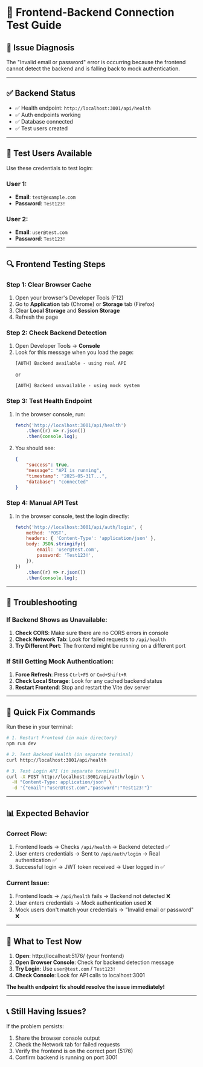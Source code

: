 # 🔧 Frontend-Backend Connection Test Guide

## 🎯 **Issue Diagnosis**

The "Invalid email or password" error is occurring because the frontend cannot detect the backend and is falling back to mock authentication.

---

## ✅ **Backend Status**

-   ✅ Health endpoint: `http://localhost:3001/api/health`
-   ✅ Auth endpoints working
-   ✅ Database connected
-   ✅ Test users created

---

## 🧪 **Test Users Available**

Use these credentials to test login:

### **User 1:**

-   **Email**: `test@example.com`
-   **Password**: `Test123!`

### **User 2:**

-   **Email**: `user@test.com`
-   **Password**: `Test123!`

---

## 🔍 **Frontend Testing Steps**

### **Step 1: Clear Browser Cache**

1. Open your browser's Developer Tools (F12)
2. Go to **Application** tab (Chrome) or **Storage** tab (Firefox)
3. Clear **Local Storage** and **Session Storage**
4. Refresh the page

### **Step 2: Check Backend Detection**

1. Open Developer Tools → **Console**
2. Look for this message when you load the page:
    ```
    [AUTH] Backend available - using real API
    ```
    or
    ```
    [AUTH] Backend unavailable - using mock system
    ```

### **Step 3: Test Health Endpoint**

1. In the browser console, run:
    ```javascript
    fetch('http://localhost:3001/api/health')
    	.then((r) => r.json())
    	.then(console.log);
    ```
2. You should see:
    ```json
    {
    	"success": true,
    	"message": "API is running",
    	"timestamp": "2025-05-31T...",
    	"database": "connected"
    }
    ```

### **Step 4: Manual API Test**

1. In the browser console, test the login directly:
    ```javascript
    fetch('http://localhost:3001/api/auth/login', {
    	method: 'POST',
    	headers: { 'Content-Type': 'application/json' },
    	body: JSON.stringify({
    		email: 'user@test.com',
    		password: 'Test123!',
    	}),
    })
    	.then((r) => r.json())
    	.then(console.log);
    ```

---

## 🔧 **Troubleshooting**

### **If Backend Shows as Unavailable:**

1. **Check CORS**: Make sure there are no CORS errors in console
2. **Check Network Tab**: Look for failed requests to `/api/health`
3. **Try Different Port**: The frontend might be running on a different port

### **If Still Getting Mock Authentication:**

1. **Force Refresh**: Press `Ctrl+F5` or `Cmd+Shift+R`
2. **Check Local Storage**: Look for any cached backend status
3. **Restart Frontend**: Stop and restart the Vite dev server

---

## 🚀 **Quick Fix Commands**

Run these in your terminal:

```bash
# 1. Restart Frontend (in main directory)
npm run dev

# 2. Test Backend Health (in separate terminal)
curl http://localhost:3001/api/health

# 3. Test Login API (in separate terminal)
curl -X POST http://localhost:3001/api/auth/login \
  -H "Content-Type: application/json" \
  -d '{"email":"user@test.com","password":"Test123!"}'
```

---

## 📊 **Expected Behavior**

### **Correct Flow:**

1. Frontend loads → Checks `/api/health` → Backend detected ✅
2. User enters credentials → Sent to `/api/auth/login` → Real authentication ✅
3. Successful login → JWT token received → User logged in ✅

### **Current Issue:**

1. Frontend loads → `/api/health` fails → Backend not detected ❌
2. User enters credentials → Mock authentication used ❌
3. Mock users don't match your credentials → "Invalid email or password" ❌

---

## 🎯 **What to Test Now**

1. **Open**: http://localhost:5176/ (your frontend)
2. **Open Browser Console**: Check for backend detection message
3. **Try Login**: Use `user@test.com` / `Test123!`
4. **Check Console**: Look for API calls to localhost:3001

**The health endpoint fix should resolve the issue immediately!**

---

## 📞 **Still Having Issues?**

If the problem persists:

1. Share the browser console output
2. Check the Network tab for failed requests
3. Verify the frontend is on the correct port (5176)
4. Confirm backend is running on port 3001
